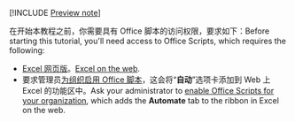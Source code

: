 [!INCLUDE [Preview note](../includes/preview-note.md)]

<span data-ttu-id="95a50-101">在开始本教程之前，你需要具有 Office 脚本的访问权限，要求如下：</span><span class="sxs-lookup"><span data-stu-id="95a50-101">Before starting this tutorial, you'll need access to Office Scripts, which requires the following:</span></span>

- <span data-ttu-id="95a50-102">[Excel 网页版](https://www.office.com/launch/excel)。</span><span class="sxs-lookup"><span data-stu-id="95a50-102">[Excel on the web](https://www.office.com/launch/excel).</span></span>
- <span data-ttu-id="95a50-103">要求管理员[为组织启用 Office 脚本](https://support.office.com/article/office-scripts-settings-in-m365-19d3c51a-6ca2-40ab-978d-60fa49554dcf)，这会将“**自动**”选项卡添加到 Web 上 Excel 的功能区中。</span><span class="sxs-lookup"><span data-stu-id="95a50-103">Ask your administrator to [enable Office Scripts for your organization](https://support.office.com/article/office-scripts-settings-in-m365-19d3c51a-6ca2-40ab-978d-60fa49554dcf), which adds the **Automate** tab to the ribbon in Excel on the web.</span></span>